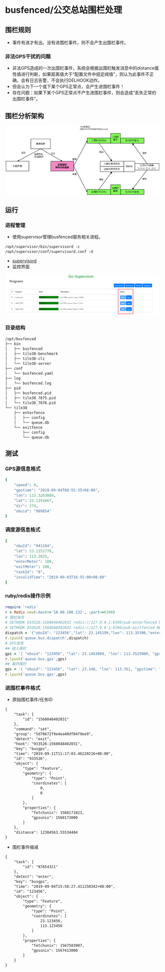 # busfenced/公交总站围栏处理

## 围栏规则
- 事件有进才有出。没有进围栏事件，则不会产生出围栏事件。

### 非法GPS干扰的问题
- 非法GPS造成的一次出围栏事件，系统会根据出围栏触发消息中的distance属性值进行判断，如果距离值大于“配置文件中规定阀值”，则认为此事件不正确，会有日志告警，不会执行DELHOOK动作。
- 但会认为下一个或下某个GPS正常点，会产生进围栏事件！
- 存在问题：如果下某个GPS正常点不产生进围栏事件，则会造成“丢失正常的出围栏事件”。


## 围栏分析架构
<p align="center" style="text-align:center;">
  <img src="https://github.com/huangpeizhi2018/busfenced/blob/master/docs/fenced.jpg" width="500" />
</p>

## 运行

### 进程管理
- 使用supervisor管理busfenced服务相关进程。
```
/opt/supervisor/bin/supervisord -c /opt/supervisor/conf/supervisord.conf -d
```
- [supervisord](https://github.com/ochinchina/supervisord)
- 监控界面
<p align="center" style="text-align:center;">
  <img src="https://github.com/huangpeizhi2018/busfenced/blob/master/docs/go-supervisor.png" width="500" />
</p>

### 目录结构
```
/opt/busfenced
├── bin
│   ├── busfenced
│   ├── tile38-benchmark
│   ├── tile38-cli
│   └── tile38-server
├── conf
│   └── busfenced.yaml
├── log
│   └── busfenced.log
├── pid
│   ├── busfenced.pid
│   ├── tile38_7875.pid
│   └── tile38_7876.pid
└── tile38
    ├── enterfence
    │   ├── config
    │   └── queue.db
    └── exitfence
        ├── config
        └── queue.db
```

## 测试
### GPS源信息格式
```ruby
{
    "speed": 0, 
    "gpstime": "2019-09-04T08:55:35+08:00", 
    "lon": 113.3263889, 
    "lat": 23.1191667, 
    "dir": 274, 
    "obuid": "989854"
}
```

### 调度源信息格式
```ruby
{
    "obuId": "941184", 
    "lat": 23.1152778, 
    "lon": 113.2825, 
    "enterMeter": 100, 
    "exitMeter": 200, 
    "taskId": "8", 
    "invalidTime": "2019-09-03T16:55:00+08:00"
}
```

### ruby/redis操作示例
```ruby
require 'redis'
r = Redis.new(:host=>'10.88.100.132', :port=>6390)
# 围栏指令
# SETHOOK 933526:1568048402031 redis://127.0.0.1:6390/pub-enterfenced NEARBY busgps FENCE DETECT enter,exit COMMANDS set POINT 23.145199 113.35396 200"}
# SETHOOK 933526:1568048402031 redis://127.0.0.1:6390/pub-exitfenced NEARBY busgps FENCE DETECT enter,exit COMMANDS set POINT 23.145199 113.35396 200"}   
dispatch = '{"obuId": "123456","lat": 23.145199,"lon": 113.35396,"enterMeter": 200,"exitMeter": 200,"taskId": "1234567890","invalidTime": "2019-09-11T17:30:00+08:00"}'
r.lpush('queue.bus.dispatch',dispatch)
# GPS信息 
## 进入围栏
gps = '{ "obuid": "123456", "lat": 23.1463889, "lon": 113.3525000, "gpstime": "2019-09-11T12:50:00+08:00"}'
r.lpush('queue.bus.gps',gps)
## 离开围栏
gps = '{ "obuid": "123456", "lat": 23.146, "lon": 113.351, "gpstime": "2019-09-11T12:50:00+08:00"}'
r.lpush('queue.bus.gps',gps)
```   

### 进围栏事件格式
- 原始围栏事件/任务ID
````
{
    "task": {
        "id": "1568048402031"
    }, 
    "command": "set", 
    "group": "5d78672f9e4ea40df84f9ee9", 
    "detect": "exit", 
    "hook": "933526:1568048402031", 
    "key": "busgps", 
    "time": "2019-09-11T11:17:03.46220216+08:00", 
    "id": "933526", 
    "object": {
        "type": "Feature", 
        "geometry": {
            "type": "Point", 
            "coordinates": [
                0, 
                0
            ]
        }, 
        "properties": {
            "fetchunix": 1568171823, 
            "gpsunix": 1568173800
        }
    }, 
    "distance": 12384563.55534404
}
````

- 围栏事件缩减
````
{
    "task": {
        "id": "87654321"
    }, 
    "detect": "enter", 
    "key": "busgps", 
    "time": "2019-09-04T15:58:27.411250342+08:00", 
    "id": "123456", 
    "object": {
        "type": "Feature", 
        "geometry": {
            "type": "Point", 
            "coordinates": [
                23.123456, 
                113.123456
            ]
        }, 
        "properties": {
            "fetchunix": 1567583907, 
            "gpsunix": 1567413000
        }
    }
}
````
